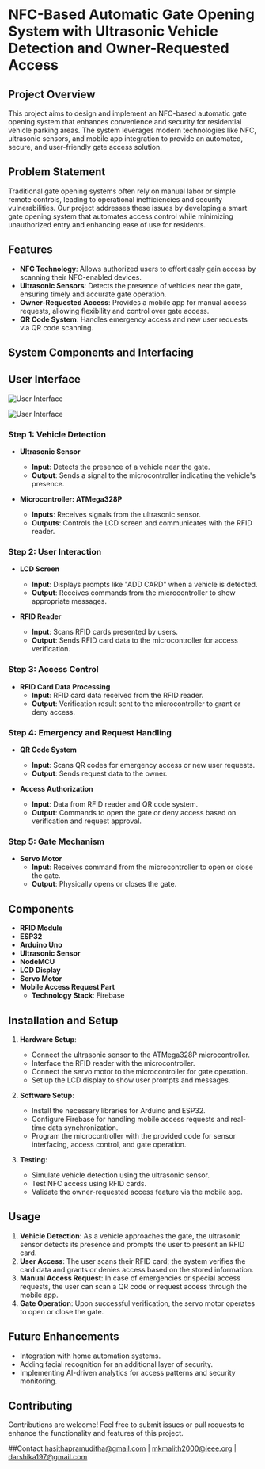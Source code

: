 # NFC-Based Automatic Gate Opening System with Ultrasonic Vehicle Detection and Owner-Requested Access

## Project Overview

This project aims to design and implement an NFC-based automatic gate opening system that enhances convenience and security for residential vehicle parking areas. The system leverages modern technologies like NFC, ultrasonic sensors, and mobile app integration to provide an automated, secure, and user-friendly gate access solution.

## Problem Statement

Traditional gate opening systems often rely on manual labor or simple remote controls, leading to operational inefficiencies and security vulnerabilities. Our project addresses these issues by developing a smart gate opening system that automates access control while minimizing unauthorized entry and enhancing ease of use for residents.

## Features

- **NFC Technology**: Allows authorized users to effortlessly gain access by scanning their NFC-enabled devices.
- **Ultrasonic Sensors**: Detects the presence of vehicles near the gate, ensuring timely and accurate gate operation.
- **Owner-Requested Access**: Provides a mobile app for manual access requests, allowing flexibility and control over gate access.
- **QR Code System**: Handles emergency access and new user requests via QR code scanning.

## System Components and Interfacing
## User Interface

![User Interface](images/user-interface.png)

![User Interface](images/user-interface1.png)



### Step 1: Vehicle Detection

- **Ultrasonic Sensor**
  - **Input**: Detects the presence of a vehicle near the gate.
  - **Output**: Sends a signal to the microcontroller indicating the vehicle's presence.

- **Microcontroller: ATMega328P**
  - **Inputs**: Receives signals from the ultrasonic sensor.
  - **Outputs**: Controls the LCD screen and communicates with the RFID reader.

### Step 2: User Interaction

- **LCD Screen**
  - **Input**: Displays prompts like "ADD CARD" when a vehicle is detected.
  - **Output**: Receives commands from the microcontroller to show appropriate messages.

- **RFID Reader**
  - **Input**: Scans RFID cards presented by users.
  - **Output**: Sends RFID card data to the microcontroller for access verification.

### Step 3: Access Control

- **RFID Card Data Processing**
  - **Input**: RFID card data received from the RFID reader.
  - **Output**: Verification result sent to the microcontroller to grant or deny access.

### Step 4: Emergency and Request Handling

- **QR Code System**
  - **Input**: Scans QR codes for emergency access or new user requests.
  - **Output**: Sends request data to the owner.

- **Access Authorization**
  - **Input**: Data from RFID reader and QR code system.
  - **Output**: Commands to open the gate or deny access based on verification and request approval.

### Step 5: Gate Mechanism

- **Servo Motor**
  - **Input**: Receives command from the microcontroller to open or close the gate.
  - **Output**: Physically opens or closes the gate.

## Components

- **RFID Module**
- **ESP32**
- **Arduino Uno**
- **Ultrasonic Sensor**
- **NodeMCU**
- **LCD Display**
- **Servo Motor**
- **Mobile Access Request Part**
  - **Technology Stack**: Firebase

## Installation and Setup

1. **Hardware Setup**:
   - Connect the ultrasonic sensor to the ATMega328P microcontroller.
   - Interface the RFID reader with the microcontroller.
   - Connect the servo motor to the microcontroller for gate operation.
   - Set up the LCD display to show user prompts and messages.

2. **Software Setup**:
   - Install the necessary libraries for Arduino and ESP32.
   - Configure Firebase for handling mobile access requests and real-time data synchronization.
   - Program the microcontroller with the provided code for sensor interfacing, access control, and gate operation.

3. **Testing**:
   - Simulate vehicle detection using the ultrasonic sensor.
   - Test NFC access using RFID cards.
   - Validate the owner-requested access feature via the mobile app.

## Usage

1. **Vehicle Detection**: As a vehicle approaches the gate, the ultrasonic sensor detects its presence and prompts the user to present an RFID card.
2. **User Access**: The user scans their RFID card; the system verifies the card data and grants or denies access based on the stored information.
3. **Manual Access Request**: In case of emergencies or special access requests, the user can scan a QR code or request access through the mobile app.
4. **Gate Operation**: Upon successful verification, the servo motor operates to open or close the gate.

## Future Enhancements

- Integration with home automation systems.
- Adding facial recognition for an additional layer of security.
- Implementing AI-driven analytics for access patterns and security monitoring.

## Contributing

Contributions are welcome! Feel free to submit issues or pull requests to enhance the functionality and features of this project.

##Contact
hasithapramuditha@gmail.com | mkmalith2000@ieee.org  | darshika197@gmail.com 
